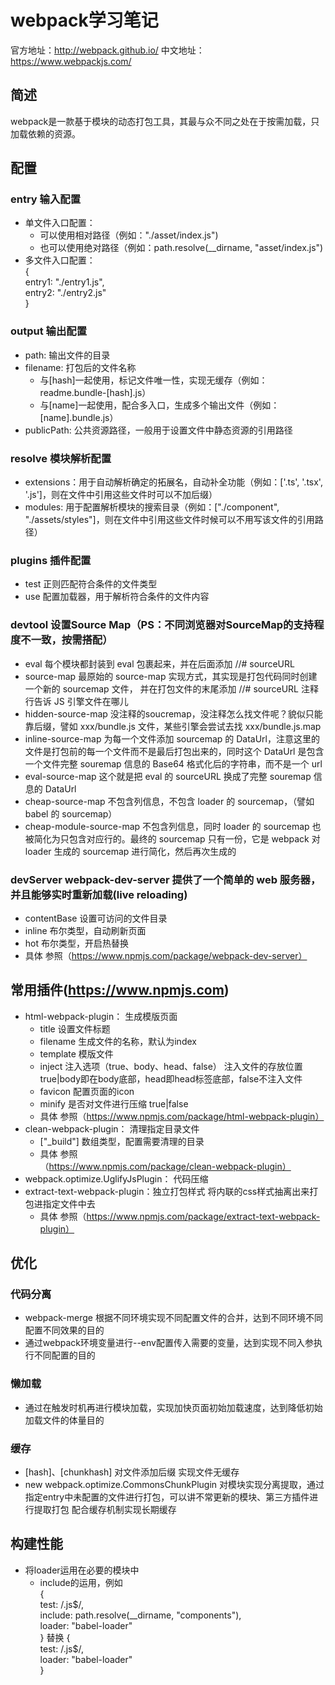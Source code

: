 # webpack学习笔记  
官方地址：http://webpack.github.io/
中文地址：https://www.webpackjs.com/
## 简述
webpack是一款基于模块的动态打包工具，其最与众不同之处在于按需加载，只加载依赖的资源。
## 配置
### entry   输入配置
- 单文件入口配置：   
  - 可以使用相对路径（例如："./asset/index.js")  
  - 也可以使用绝对路径（例如：path.resolve(__dirname, "asset/index.js")    
- 多文件入口配置：   
{  
    entry1: "./entry1.js",  
    entry2: "./entry2.js"  
}
### output  输出配置
- path: 输出文件的目录
- filename: 打包后的文件名称
    - 与[hash]一起使用，标记文件唯一性，实现无缓存（例如：readme.bundle-[hash].js）
    - 与[name]一起使用，配合多入口，生成多个输出文件（例如：[name].bundle.js）
- publicPath: 公共资源路径，一般用于设置文件中静态资源的引用路径
### resolve 模块解析配置
- extensions：用于自动解析确定的拓展名，自动补全功能（例如：['.ts', '.tsx', '.js']，则在文件中引用这些文件时可以不加后缀）
- modules: 用于配置解析模块的搜索目录（例如：["./component", "./assets/styles"]，则在文件中引用这些文件时候可以不用写该文件的引用路径）
### plugins 插件配置
- test 正则匹配符合条件的文件类型 
- use  配置加载器，用于解析符合条件的文件内容
### devtool 设置Source Map（PS：不同浏览器对SourceMap的支持程度不一致，按需搭配）
- eval 每个模块都封装到 eval 包裹起来，并在后面添加 //# sourceURL
- source-map 最原始的 source-map 实现方式，其实现是打包代码同时创建一个新的 sourcemap 文件， 并在打包文件的末尾添加 //# sourceURL 注释行告诉 JS 引擎文件在哪儿
- hidden-source-map 没注释的soucremap，没注释怎么找文件呢？貌似只能靠后缀，譬如 xxx/bundle.js 文件，某些引擎会尝试去找 xxx/bundle.js.map
- inline-source-map 为每一个文件添加 sourcemap 的 DataUrl，注意这里的文件是打包前的每一个文件而不是最后打包出来的，同时这个 DataUrl 是包含一个文件完整 souremap 信息的 Base64 格式化后的字符串，而不是一个 url
- eval-source-map 这个就是把 eval 的 sourceURL 换成了完整 souremap 信息的 DataUrl
- cheap-source-map 不包含列信息，不包含 loader 的 sourcemap，（譬如 babel 的 sourcemap）
- cheap-module-source-map 不包含列信息，同时 loader 的 sourcemap 也被简化为只包含对应行的。最终的 sourcemap 只有一份，它是 webpack 对 loader 生成的 sourcemap 进行简化，然后再次生成的
### devServer webpack-dev-server 提供了一个简单的 web 服务器，并且能够实时重新加载(live reloading)
- contentBase 设置可访问的文件目录
- inline 布尔类型，自动刷新页面
- hot 布尔类型，开启热替换
- 具体 参照（https://www.npmjs.com/package/webpack-dev-server）
## 常用插件(https://www.npmjs.com)
- html-webpack-plugin： 生成模版页面
    - title 设置文件标题
    - filename 生成文件的名称，默认为index
    - template 模版文件
    - inject 注入选项（true、body、head、false） 注入文件的存放位置 true|body即在body底部，head即head标签底部，false不注入文件
    - favicon 配置页面的icon
    - minify 是否对文件进行压缩 true|false
    - 具体 参照（https://www.npmjs.com/package/html-webpack-plugin）
- clean-webpack-plugin： 清理指定目录文件
    - ["_build"] 数组类型，配置需要清理的目录
    - 具体 参照（https://www.npmjs.com/package/clean-webpack-plugin）
- webpack.optimize.UglifyJsPlugin： 代码压缩
- extract-text-webpack-plugin：独立打包样式 将内联的css样式抽离出来打包进指定文件中去
    - 具体 参照（https://www.npmjs.com/package/extract-text-webpack-plugin）
## 优化
### 代码分离
- webpack-merge 根据不同环境实现不同配置文件的合并，达到不同环境不同配置不同效果的目的
- 通过webpack环境变量进行--env配置传入需要的变量，达到实现不同入参执行不同配置的目的
### 懒加载
- 通过在触发时机再进行模块加载，实现加快页面初始加载速度，达到降低初始加载文件的体量目的
### 缓存
- [hash]、[chunkhash] 对文件添加后缀 实现文件无缓存
- new webpack.optimize.CommonsChunkPlugin 对模块实现分离提取，通过指定entry中未配置的文件进行打包，可以讲不常更新的模块、第三方插件进行提取打包 配合缓存机制实现长期缓存
## 构建性能
- 将loader运用在必要的模块中  
    - include的运用，例如  
        {  
        test: /\.js$/,  
        include: path.resolve(__dirname, "components"),  
        loader: "babel-loader"  
        } 替换 {  
        test: /\.js$/,  
        loader: "babel-loader"  
        }  
<!-- ## 创建Library 
- https://www.webpackjs.com/guides/author-libraries/ -->
<!-- ## 渐进式网络应用程序 Progressive Web Application -->